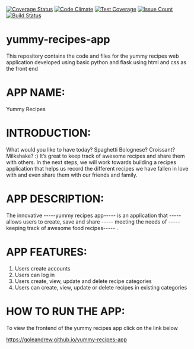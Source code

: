 [![Coverage Status](https://coveralls.io/repos/github/goleandrew/yummy-recipes-app/badge.svg?branch=master)](https://coveralls.io/github/goleandrew/yummy-recipes-app?branch=master) [![Code Climate](https://codeclimate.com/github/codeclimate/codeclimate/badges/gpa.svg)](https://codeclimate.com/github/codeclimate/codeclimate) [![Test Coverage](https://codeclimate.com/github/codeclimate/codeclimate/badges/coverage.svg)](https://codeclimate.com/github/codeclimate/codeclimate/coverage) [![Issue Count](https://codeclimate.com/github/codeclimate/codeclimate/badges/issue_count.svg)](https://codeclimate.com/github/codeclimate/codeclimate) [![Build Status](https://travis-ci.org/goleandrew/yummy-recipes-app.svg?branch=master)](https://travis-ci.org/goleandrew/yummy-recipes-app)
# yummy-recipes-app
This repository contains the code and files for the yummy recipes web application developed using basic python and flask using html and css as the front end
# APP NAME: <br />
Yummy Recipes

# INTRODUCTION: <br />
What would you like to have today? Spaghetti Bolognese? Croissant? Milkshake? :) It’s great to
keep track of awesome recipes and share them with others. In the next steps, we will work
towards building a recipes application that helps us record the different recipes we have fallen in
love with and even share them with our friends and family.

# APP DESCRIPTION:<br />
The innovative -----yummy recipes app----- is an application that -----allows
users to create, save and share ----- meeting the needs of -----keeping track of
awesome food recipes----- .

# APP FEATURES: <br />

1. Users create accounts
2. Users can log in
3. Users create, view, update and delete recipe categories
4. Users can create, view, update or delete recipes in existing
categories

# HOW TO RUN THE APP: <br />
To view the frontend of the yummy recipes app click on the link below

https://goleandrew.github.io/yummy-recipes-app


